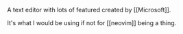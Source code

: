 A text editor with lots of featured created by [[Microsoft]].

It's what I would be using if not for [[neovim]] being a thing.